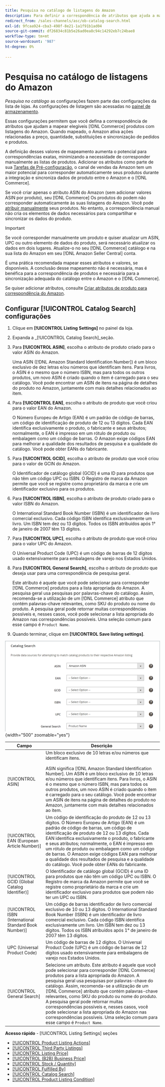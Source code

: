 ```yaml
---
title: Pesquisa no catálogo de listagens do Amazon
description: Para definir a correspondência de atributos que ajuda a mapear produtos de catálogo do Commerce qualificados com listagens do Amazon, atualize as configurações de Pesquisa de catálogo.
redirect_from: /sales-channels/asc/ob-catalog-search.html
exl-id: 9fcaa924-cba3-498f-8e21-1a1f91b1ad04
source-git-commit: df26834c81b5e26ad0ea8c94c14292eb7c24bae8
workflow-type: tm+mt
source-wordcount: '987'
ht-degree: 0%

---
```


# Pesquisa no catálogo de listagens do Amazon

_Pesquisa no catálogo_ as configurações fazem parte das configurações da lista de lojas. As configurações de listagem são acessadas no [painel de armazenamento](./amazon-store-dashboard.md).

Essas configurações permitem que você defina a correspondência de atributos que ajudam a mapear elegíveis [!DNL Commerce] produtos com listagens do Amazon. Quando mapeado, o Amazon ativa ações relacionadas a preço, quantidade, substituições e sincronização de pedidos e produtos.

A definição desses valores de mapeamento aumenta o potencial para correspondências exatas, minimizando a necessidade de corresponder manualmente as listas de produtos. Adicionar os atributos como parte de sua [Tarefas de Pré-configuração](./amazon-pre-setup-tasks.md), o canal de vendas da Amazon tem um maior potencial para corresponder automaticamente seus produtos durante a integração e sincroniza dados de produto entre o Amazon e o [!DNL Commerce].

Se você criar apenas o atributo ASIN do Amazon (sem adicionar valores ASIN por produto), seu [!DNL Commerce] Os produtos do podem não corresponder automaticamente às suas listagens do Amazon. Você pode [atribuir manualmente](./creating-assigning-catalog-products.md) seus produtos. No entanto, a correspondência manual não cria os elementos de dados necessários para compartilhar e sincronizar os dados do produto.

>[!IMPORTANT]
>
>Se você corresponder manualmente um produto e quiser atualizar um ASIN, UPC ou outro elemento de dados do produto, será necessário atualizar os dados em dois lugares. Atualize-o no seu [!DNL Commerce] catálogo e na sua lista do Amazon em seu [!DNL Amazon Seller Central] conta.

É uma prática recomendada mapear esses atributos e valores, se disponíveis. A conclusão desse mapeamento não é necessária, mas é benéfica para a correspondência de produtos e necessária para a sincronização adequada do catálogo entre o Amazon e o [!DNL Commerce].

Se quiser adicionar atributos, consulte [Criar atributos de produto para correspondência do Amazon](./ob-creating-magento-attributes.md).

## Configurar [!UICONTROL Catalog Search] configurações

1. Clique em **[!UICONTROL Listing Settings]** no painel da loja.

1. Expanda a _[!UICONTROL Catalog Search]_seção.

1. Para **[!UICONTROL ASIN]**, escolha o atributo de produto criado para o valor ASIN do Amazon.

   Uma ASIN ([!DNL Amazon Standard Identification Number]) é um bloco exclusivo de dez letras e/ou números que identificam itens. Para livros, o ASIN é o mesmo que o número ISBN, mas para todos os outros produtos, um novo ASIN é criado quando o item é carregado para o seu catálogo. Você pode encontrar um ASIN de itens na página de detalhes do produto no Amazon, juntamente com mais detalhes relacionados ao item.

1. Para **[!UICONTROL EAN]**, escolha o atributo de produto que você criou para o valor EAN do Amazon.

   O Número Europeu de Artigo (EAN) é um padrão de código de barras, um código de identificação de produto de 12 ou 13 dígitos. Cada EAN identifica exclusivamente o produto, o fabricante e seus atributos; normalmente, o EAN é impresso em um rótulo de produto ou embalagem como um código de barras. O Amazon exige códigos EAN para melhorar a qualidade dos resultados de pesquisa e a qualidade do catálogo. Você pode obter EANs do fabricante.

1. Para **[!UICONTROL GCID]**, escolha o atributo de produto que você criou para o valor de GCIN do Amazon.

   O Identificador de catálogo global (GCID) é uma ID para produtos que não têm um código UPC ou ISBN. O Registro de marca da Amazon permite que você se registre como proprietário da marca e crie um identificador exclusivo para os produtos.

1. Para **[!UICONTROL ISBN]**, escolha o atributo de produto criado para o valor ISBN do Amazon.

   O International Standard Book Number (ISBN) é um identificador de livro comercial exclusivo. Cada código ISBN identifica exclusivamente um livro. Um ISBN tem dez ou 13 dígitos. Todos os ISBN atribuídos após 1° de janeiro de 2007 têm 13 dígitos.

1. Para **[!UICONTROL UPC]**, escolha o atributo de produto que você criou para o valor UPC do Amazon.

   O Universal Product Code (UPC) é um código de barras de 12 dígitos usado extensivamente para embalagens de varejo nos Estados Unidos.

1. Para **[!UICONTROL General Search]**, escolha o atributo de produto que deseja usar para uma correspondência de pesquisa geral.

   Este atributo é aquele que você pode selecionar para corresponder [!DNL Commerce] produtos para a lista apropriada do Amazon. A pesquisa geral usa pesquisas por palavras-chave do catálogo. Assim, recomenda-se a utilização de um [!DNL Commerce] atributo que contém palavras-chave relevantes, como SKU do produto ou nome do produto. A pesquisa geral pode retornar muitas correspondências possíveis e, nesses casos, você pode selecionar a lista apropriada do Amazon nas correspondências possíveis. Uma seleção comum para esse campo é `Product Name`.

1. Quando terminar, clique em **[!UICONTROL Save listing settings]**.

![Pesquisa no catálogo](assets/amazon-catalog-search.png){width="500" zoomable="yes"}

| Campo | Descrição |
|--- |--- |
| [!UICONTROL ASIN] | Um bloco exclusivo de 10 letras e/ou números que identificam itens.<br><br>ASIN significa [!DNL Amazon Standard Identification Number]. Um ASIN é um bloco exclusivo de 10 letras e/ou números que identificam itens. Para livros, o ASIN é o mesmo que o número ISBN, mas para todos os outros produtos, um novo ASIN é criado quando o item é carregado para o seu catálogo. Você pode encontrar um ASIN de itens na página de detalhes do produto no Amazon, juntamente com mais detalhes relacionados ao item. |
| [!UICONTROL EAN (European Article Number)] | Um código de identificação do produto de 12 ou 13 dígitos. O Número Europeu de Artigo (EAN) é um padrão de código de barras, um código de identificação de produto de 12 ou 13 dígitos. Cada EAN identifica exclusivamente o produto, o fabricante e seus atributos; normalmente, o EAN é impresso em um rótulo de produto ou embalagem como um código de barras. O Amazon exige códigos EAN para melhorar a qualidade dos resultados de pesquisa e a qualidade do catálogo. Você pode obter EANs do fabricante. |
| [!UICONTROL GCID (Global Catalog Identifier)] | O Identificador de catálogo global (GCID) é uma ID para produtos que não têm um código UPC ou ISBN. O Registro de marca da Amazon permite que você se registre como proprietário da marca e crie um identificador exclusivo para produtos que podem não ter um UPC ou ISBN. |
| [!UICONTROL ISBN (International Standard Book Number)] | Um código de barras identificador de livro comercial exclusivo de 10 ou 13 dígitos. O International Standard Book Number (ISBN) é um identificador de livro comercial exclusivo. Cada código ISBN identifica exclusivamente um livro. Um ISBN tem dez ou 13 dígitos. Todos os ISBN atribuídos após 1° de janeiro de 2007 têm 13 dígitos. |
| UPC (Universal Product Code) | Um código de barras de 12 dígitos. O Universal Product Code (UPC) é um código de barras de 12 dígitos usado extensivamente para embalagens de varejo nos Estados Unidos. |
| [!UICONTROL General Search] | Selecione um atributo. Este atributo é aquele que você pode selecionar para corresponder [!DNL Commerce] produtos para a lista apropriada do Amazon. A pesquisa geral usa pesquisas por palavras-chave do catálogo. Assim, recomenda-se a utilização de um [!DNL Commerce] atributo que contém palavras-chave relevantes, como SKU do produto ou nome do produto. A pesquisa geral pode retornar muitas correspondências possíveis e, nesses casos, você pode selecionar a lista apropriada do Amazon nas correspondências possíveis. Uma seleção comum para esse campo é `Product Name`. |

**Acesso rápido** - [!UICONTROL Listing Settings] seções

- [[!UICONTROL Product Listing Actions]](./product-listing-actions.md)
- [[!UICONTROL Third Party Listings]](./third-party-listing-settings.md)
- [[!UICONTROL Listing Price]](./listing-price.md)
- [[!UICONTROL (B2B) Business Price]](./business-pricing.md)
- [[!UICONTROL Stock / Quantity]](./stock-quantity.md)
- [[!UICONTROL Fulfilled By]](./fulfilled-by.md)
- [[!UICONTROL Catalog Search]](./catalog-search.md)
- [[!UICONTROL Product Listing Condition]](./product-listing-condition.md)
